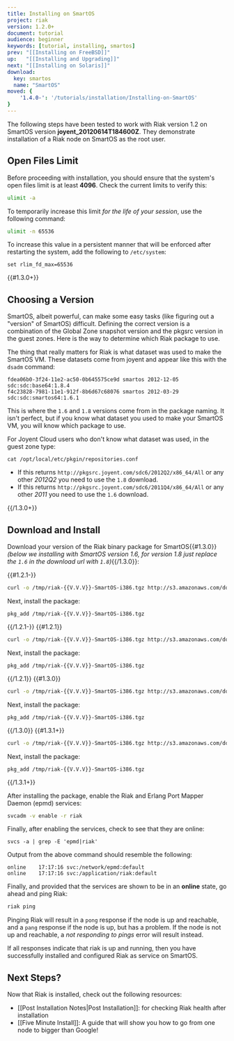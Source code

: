 ```yaml
---
title: Installing on SmartOS
project: riak
version: 1.2.0+
document: tutorial
audience: beginner
keywords: [tutorial, installing, smartos]
prev: "[[Installing on FreeBSD]]"
up:   "[[Installing and Upgrading]]"
next: "[[Installing on Solaris]]"
download:
  key: smartos
  name: "SmartOS"
moved: {
    '1.4.0-': '/tutorials/installation/Installing-on-SmartOS'
}
---
```


The following steps have been tested to work with Riak version 1.2 on SmartOS version <strong>joyent_20120614T184600Z</strong>. They demonstrate installation of a Riak node on SmartOS as the root user.

## Open Files Limit

Before proceeding with installation, you should ensure that the system's open
files limit is at least **4096**. Check the current limits to verify this:

```bash
ulimit -a
```

To temporarily increase this limit *for the life of your session*, use the following command:

```bash
ulimit -n 65536
```

To increase this value in a persistent manner that will be enforced after restarting the system, add the following to `/etc/system`:

```text
set rlim_fd_max=65536
```

{{#1.3.0+}}

## Choosing a Version

SmartOS, albeit powerful, can make some easy tasks (like figuring out a "version" of SmartOS) difficult. Defining the correct version is a combination of the Global Zone snapshot version and the pkgsrc version in the guest zones. Here is the way to determine which Riak package to use.

The thing that really matters for Riak is what dataset was used to make the SmartOS VM. These datasets come from joyent and appear like this with the `dsadm` command:

```
fdea06b0-3f24-11e2-ac50-0b645575ce9d smartos 2012-12-05 sdc:sdc:base64:1.8.4
f4c23828-7981-11e1-912f-8b6d67c68076 smartos 2012-03-29 sdc:sdc:smartos64:1.6.1
```

This is where the `1.6` and `1.8` versions come from in the package naming. It isn't perfect, but if you know what dataset you used to make your SmartOS VM, you will know which package to use.

For Joyent Cloud users who don't know what dataset was used, in the guest zone type:

```
cat /opt/local/etc/pkgin/repositories.conf
```

* If this returns `http://pkgsrc.joyent.com/sdc6/2012Q2/x86_64/All` or any other *2012Q2* you need to use the `1.8` download.
* If this returns `http://pkgsrc.joyent.com/sdc6/2011Q4/x86_64/All` or any other *2011* you need to use the `1.6` download.

{{/1.3.0+}}

## Download and Install

Download your version of the Riak binary package for SmartOS{{#1.3.0}} *(below we installing with SmartOS version 1.6, for version 1.8 just replace the `1.6` in the download url with `1.8`)*{{/1.3.0}}:

{{#1.2.1-}}

```bash
curl -o /tmp/riak-{{V.V.V}}-SmartOS-i386.tgz http://s3.amazonaws.com/downloads.basho.com/riak/{{V.V}}/{{V.V.V}}/smartos/11/riak-{{V.V.V}}-SmartOS-i386.tgz
```

Next, install the package:

```
pkg_add /tmp/riak-{{V.V.V}}-SmartOS-i386.tgz
```

{{/1.2.1-}}
{{#1.2.1}}

```bash
curl -o /tmp/riak-{{V.V.V}}-SmartOS-i386.tgz http://s3.amazonaws.com/downloads.basho.com/riak/{{V.V}}/{{V.V.V}}/smartos/11/riak-{{V.V.V}}-SmartOS-i386.tgz
```

Next, install the package:

```
pkg_add /tmp/riak-{{V.V.V}}-SmartOS-i386.tgz
```

{{/1.2.1}}
{{#1.3.0}}

```bash
curl -o /tmp/riak-{{V.V.V}}-SmartOS-i386.tgz http://s3.amazonaws.com/downloads.basho.com/riak/{{V.V}}/{{V.V.V}}/smartos/1.6/riak-{{V.V.V}}-SmartOS-i386.tgz
```

Next, install the package:

```
pkg_add /tmp/riak-{{V.V.V}}-SmartOS-i386.tgz
```

{{/1.3.0}}
{{#1.3.1+}}

```bash
curl -o /tmp/riak-{{V.V.V}}-SmartOS-i386.tgz http://s3.amazonaws.com/downloads.basho.com/riak/{{V.V}}/{{V.V.V}}/smartos/1.8/riak-{{V.V.V}}-SmartOS-i386.tgz
```

Next, install the package:

```
pkg_add /tmp/riak-{{V.V.V}}-SmartOS-i386.tgz
```

{{/1.3.1+}}

After installing the package, enable the Riak and Erlang Port Mapper Daemon (epmd) services:

```bash
svcadm -v enable -r riak
```

Finally, after enabling the services, check to see that they are online:

```
svcs -a | grep -E 'epmd|riak'
```

Output from the above command should resemble the following:

```text
online    17:17:16 svc:/network/epmd:default
online    17:17:16 svc:/application/riak:default
```

Finally, and provided that the services are shown to be in an **online** state, go ahead and ping Riak:

```bash
riak ping
```

Pinging Riak will result in a `pong` response if the node is up and reachable, and a `pang` response if the node is up, but has a problem. If the node is not up and reachable, a *not responding to pings* error will result instead.

If all responses indicate that riak is up and running, then you have successfully installed and configured Riak as service on SmartOS.

Next Steps?
-----------

Now that Riak is installed, check out the following resources:

-   [[Post Installation Notes|Post Installation]]: for checking Riak health after installation
-   [[Five Minute Install]]: A  guide that will show you how to go from one
    node to bigger than Google!
